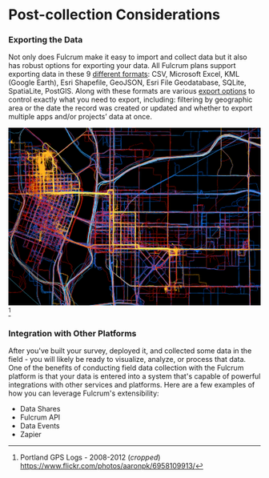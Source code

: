 # Post-collection Considerations

### Exporting the Data <a id="exporting"></a>

Not only does Fulcrum make it easy to import and collect data but it also has robust options for exporting your data. All Fulcrum plans support exporting data in these 9 [different formats](http://www.fulcrumapp.com/help/data-formats-for-export/): CSV, Microsoft Excel, KML (Google Earth), Esri Shapefile, GeoJSON, Esri File Geodatabase, SQLite, SpatiaLite, PostGIS. Along with these formats are various [export options](http://www.fulcrumapp.com/help/export-options/) to control exactly what you need to export, including: filtering by geographic area or the date the record was created or updated and whether to export multiple apps and/or projects’ data at once.

![](/assets/map-data-viz.png)[^1]

### Integration with Other Platforms <a id="integration"></a>

After you've built your survey, deployed it, and collected some data in the field - you will likely be ready to visualize, analyze, or process that data. One of the benefits of conducting field data collection with the Fulcrum platform is that your data is entered into a system that's capable of powerful integrations with other services and platforms. Here are a few examples of how you can leverage Fulcrum's extensibility:

* Data Shares
* Fulcrum API
* Data Events
* Zapier

[^1]: Portland GPS Logs - 2008-2012 (_cropped_) https://www.flickr.com/photos/aaronpk/6958109913/